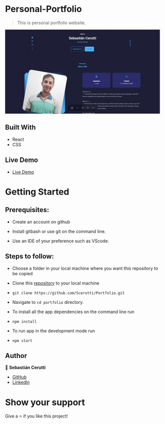# Personal-Portfolio
> This is personal portfolio website.

![Portfolio](./src/assets/port.png)

## Built With

- React
- CSS

## Live Demo

- [Live Demo](https://portfolio-scerutti.vercel.app)


# Getting Started
## Prerequisites:


- Create an account on github

- Install gitbash or use git on the command line.

- Use an IDE of your preference such as VScode.

## Steps to follow:

- Choose a folder in your local machine where you want this repository to be copied

- Clone this [repository](https://github.com/Scerutti/Portfolio.git) to your local machine 
- ```
  git clone https://github.com/Scerutti/Portfolio.git
  ```

- Navigate to `cd portfolio` directory.

- To install all the app dependencies on the command line run
- ```
  npm install
  ``` 
- To run app in the development mode run 
- ```
  npm start
  ```


## Author

👨  **Sebastián Cerutti**

- [GitHub](https://github.com/Scerutti)
- [LinkedIn](https://www.linkedin.com/in/cerutti-sebastiáng/)

# Show your support
Give a ⭐ if you like this project!
